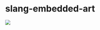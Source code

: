 # slang-embedded-art

[![](https://jitpack.io/v/sireum/slang-embedded-art.svg)](https://jitpack.io/#sireum/slang-embedded-art)
